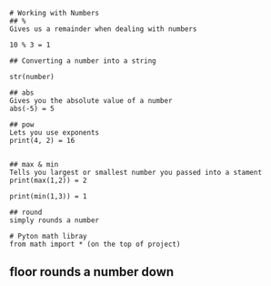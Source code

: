     # Working with Numbers
    ## %
    Gives us a remainder when dealing with numbers

    10 % 3 = 1

    ## Converting a number into a string
    
    str(number)

    ## abs 
    Gives you the absolute value of a number 
    abs(-5) = 5

    ## pow
    Lets you use exponents
    print(4, 2) = 16


    ## max & min
    Tells you largest or smallest number you passed into a stament
    print(max(1,2)) = 2
    
    print(min(1,3)) = 1

    ## round
    simply rounds a number 

    # Pyton math libray
    from math import * (on the top of project)

## floor rounds a number down 
    
